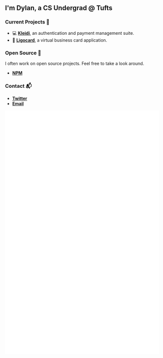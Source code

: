 ## I'm Dylan, a CS Undergrad @ Tufts

### Current Projects 🎨
- 💻 **[Kleidi](https://kleidi.io)**, an authentication and payment management suite.
- 📱 **[Ligocard](https://ligo.best)**, a virtual business card application.

### Open Source 🎯
I often work on open source projects. Feel free to take a look around. 
- **[NPM](https://www.npmjs.com/~dpm97)**

### Contact 📬
- **[Twitter](https://twitter.com/TYPESCRlPT)**
- **[Email](mailto:dylan@kleidi.io)**


![Metrics](https://github.com/DPM97/DPM97/blob/master/github-metrics.svg)

